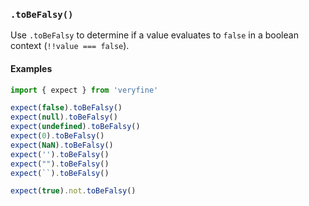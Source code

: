 ### `.toBeFalsy()`

Use `.toBeFalsy` to determine if a value evaluates to `false` in a boolean context (`!!value === false`).

#### Examples

```javascript
import { expect } from 'veryfine'

expect(false).toBeFalsy()
expect(null).toBeFalsy()
expect(undefined).toBeFalsy()
expect(0).toBeFalsy()
expect(NaN).toBeFalsy()
expect('').toBeFalsy()
expect("").toBeFalsy()
expect(``).toBeFalsy()

expect(true).not.toBeFalsy()
```
